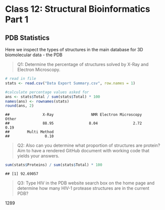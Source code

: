 Class 12: Structural Bioinformatics Part 1
================

## PDB Statistics

Here we inspect the types of structures in the main database for 3D
biomolecular data - the PDB

> Q1: Determine the percentage of structures solved by X-Ray and
> Electron Microscopy.

``` r
# read in file
stats <- read.csv("Data Export Summary.csv", row.names = 1)

#calculate percentage values asked for
ans <- stats$Total / sum(stats$Total) * 100
names(ans) <- rownames(stats)
round(ans, 2)
```

    ##               X-Ray                 NMR Electron Microscopy               Other 
    ##               88.95                8.04                2.72                0.19 
    ##        Multi Method 
    ##                0.10

> Q2: Also can you determine what proportion of structures are protein?
> Aim to have a rendered GitHub document with working code that yields
> your answers.

``` r
sum(stats$Proteins) / sum(stats$Total) * 100
```

    ## [1] 92.69057

> Q3: Type HIV in the PDB website search box on the home page and
> determine how many HIV-1 protease structures are in the current PDB?

1289
